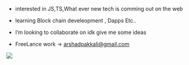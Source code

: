- interested in JS,TS,What ever new tech is comming out on the web

- learning Block chain develeopment , Dapps Etc.. 

-  I’m looking to collaborate on idk give me some ideas
 
- FreeLance work ->   arshadpakkali@gmail.com


<img src="https://github-readme-stats.vercel.app/api?username=arshadpakkali&&show_icons=true&title_color=ffffff&icon_color=bb2acf&text_color=daf7dc&bg_color=151515">

<!---
arshadpakkali/arshadpakkali is a ✨ special ✨ repository because its `README.md` (this file) appears on your GitHub profile.
You can click the Preview link to take a look at your changes.
--->

